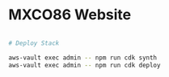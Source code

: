 # MXCO86 Website

``` sh

# Deploy Stack

aws-vault exec admin -- npm run cdk synth
aws-vault exec admin -- npm run cdk deploy


```
